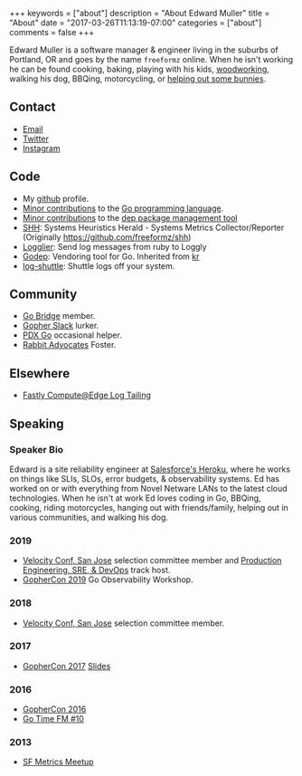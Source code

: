 +++
keywords = ["about"]
description = "About Edward Muller"
title = "About"
date = "2017-03-26T11:13:19-07:00"
categories = ["about"]
comments = false
+++

Edward Muller is a software manager & engineer living in the suburbs of Portland, OR and goes by the name `freeformz` online. When he isn't working he can be found cooking, baking, playing with his kids, [woodworking](https://mullerswoodcrafting.shop), walking his dog, BBQing, motorcycling, or [helping out some bunnies](http://rabbitadvocates.org).

## Contact

* [Email](mailto:freeformz@gmail.com)
* [Twitter](https://twitter.com/freeformz)
* [Instagram](https://www.instagram.com/freeformz/)

## Code

* My [github](https://github.com/freeformz) profile.
* [Minor contributions](https://github.com/golang/go/commits?author=freeformz) to the [Go programming language](https://github.com/golang/go/blob/4b50c81356b7e36ae1de1651eb3f5fb9df3211dd/CONTRIBUTORS#L370).
* [Minor contributions](https://github.com/golang/dep/commits?author=freeformz) to the [dep package management tool](https://github.com/golang/dep)
* [SHH](https://github.com/heroku/shh): Systems Heuristics Herald - Systems Metrics Collector/Reporter (Originally https://github.com/freeformz/shh)
* [Logglier](https://github.com/freeformz/logglier): Send log messages from ruby to Loggly
* [Godep](https://github.com/tools/godep): Vendoring tool for Go. Inherited from [kr](https://github.com/kr)
* [log-shuttle](https://github.com/heroku/log-shuttle): Shuttle logs off your system.

## Community

* [Go Bridge](https://golangbridge.org/) member.
* [Gopher Slack](https://invite.slack.golangbridge.org/) lurker.
* [PDX Go](https://www.meetup.com/PDX-Go/) occasional helper.
* [Rabbit Advocates](http://www.rabbitadvocates.org/) Foster.

## Elsewhere

* [Fastly Compute@Edge Log Tailing](https://www.fastly.com/blog/introducing-compute-edge-log-tailing-for-better-observability-and-easier-debugging)

## Speaking

### Speaker Bio

Edward is a site reliability engineer at [Salesforce's Heroku](https://heroku.com), where he works on things like SLIs, SLOs, error budgets, & observability systems. Ed has worked on or with everything from Novel Netware LANs to the latest cloud technologies. When he isn't at work Ed loves coding in Go, BBQing, cooking, riding motorcycles, hanging out with friends/family, helping out in various communities, and walking his dog.

### 2019

* [Velocity Conf, San Jose](https://conferences.oreilly.com/velocity/vl-ca/public/content/about#chairs) selection committee member and [Production Engineering, SRE, & DevOps](https://conferences.oreilly.com/velocity/vl-ca/public/schedule/topic/2927) track host.
* [GopherCon 2019](https://www.gophercon.com) Go Observability Workshop.

### 2018

* [Velocity Conf, San Jose](https://www.oreilly.com/library/view/velocity-conference-/9781492026051/) selection committee member.

### 2017

* [GopherCon 2017](http://bit.ly/GoAntiPatterns2017Video) [Slides](https://bit.ly/GoAntiPatterns2017)

### 2016

* [GopherCon 2016](https://www.youtube.com/watch?v=VjnVjGRUDro)
* [Go Time FM #10](https://changelog.com/gotime/10)

### 2013

* [SF Metrics Meetup](http://blog.librato.com/posts/2013/3/29/sf-metrics-meetup-system-heuristics-herald-and-seeing-the-forest-for-the-trees)
